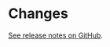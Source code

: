 # Changes

[See release notes on GitHub](https://github.com/broadinstitute/gnomad-toolbox/releases).
